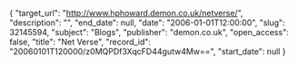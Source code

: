 {
  "target_url": "http://www.hphoward.demon.co.uk/netverse/", 
  "description": "", 
  "end_date": null, 
  "date": "2006-01-01T12:00:00", 
  "slug": 32145594, 
  "subject": "Blogs", 
  "publisher": "demon.co.uk", 
  "open_access": false, 
  "title": "Net Verse", 
  "record_id": "20060101T120000/z0MQPDf3XqcFD44gutw4Mw==", 
  "start_date": null
}

